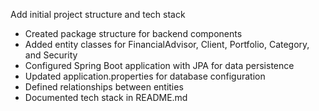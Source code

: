 Add initial project structure and tech stack
- Created package structure for backend components
- Added entity classes for FinancialAdvisor, Client, Portfolio, Category, and Security
- Configured Spring Boot application with JPA for data persistence
- Updated application.properties for database configuration
- Defined relationships between entities
- Documented tech stack in README.md
